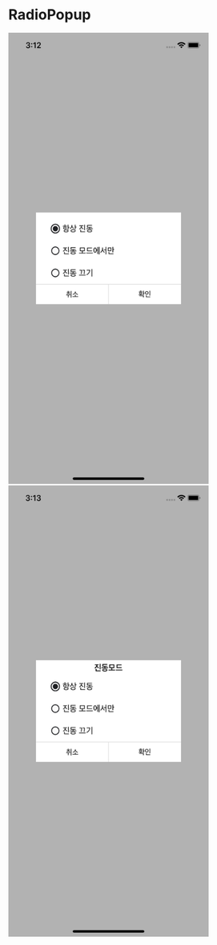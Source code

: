 # RadioPopup

<img src="/Resource/image1.png" width="400" height="900"> <img src="/Resource/image2.png" width="400" height="900">
